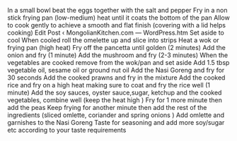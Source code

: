 In a small bowl beat the eggs together with the salt and pepper
Fry in a non stick frying pan (low-medium) heat until it coats the bottom of the pan
Allow to cook gently to achieve a smooth and flat finish (covering with a lid helps cooking) Edit Post ‹ MongolianKitchen.com — WordPress.htm
Set aside to cool
When cooled roll the omelette up and slice into strips
Heat a wok or frying pan (high heat)
Fry off the pancetta until golden (2 minutes)
Add the onion and fry (1 minute)
Add the mushroom and fry (2-3 minutes)
When the vegetables are cooked remove from the wok/pan and set aside
Add 1.5 tbsp vegetable oil, sesame oil or ground nut oil
Add the Nasi Goreng and fry for 30 seconds
Add the cooked prawns and fry in the mixture
Add the cooked rice and fry on a high heat making sure to coat and fry the rice well (1 minute)
Add the soy sauces, oyster sauce,sugar, ketchup and the cooked vegetables, combine well (keep the heat high )
Fry for 1 more minute then add the peas
Keep frying for another minute then add the rest of the ingredients (sliced omlette, coriander and spring onions ) Add omlette and garnishes to the Nasi Goreng
Taste for seasoning and add more soy/sugar etc according to your taste requirements